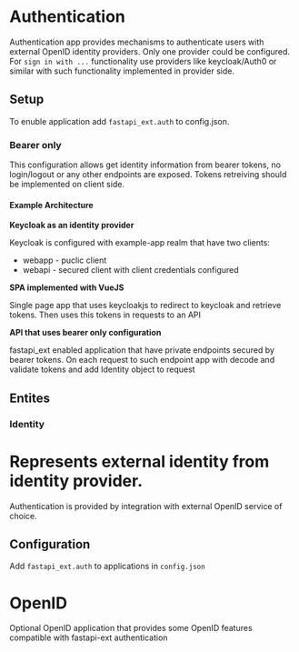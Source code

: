 # Authentication

Authentication app provides mechanisms to authenticate users with external OpenID identity providers. 
Only one provider could be configured. For `sign in with ...` functionality use providers like keycloak/Auth0 or similar with
such functionality implemented in provider side.

## Setup

To enuble application add `fastapi_ext.auth` to config.json. 

### Bearer only

This configuration allows get identity information from bearer tokens, no login/logout or any other endpoints are exposed. Tokens retreiving
should be implemented on client side.

#### Example Architecture

**Keycloak as an identity provider**

Keycloak is configured with example-app realm that have two clients:
* webapp - puclic client 
* webapi - secured client with client credentials configured

**SPA implemented with VueJS**

Single page app that uses keycloakjs to redirect to keycloak and retrieve tokens. Then uses this tokens in requests to an API

**API that uses bearer only configuration**

fastapi_ext enabled application that have private endpoints secured by bearer tokens. On each request to such endpoint app with decode 
and validate tokens and add Identity object to request

## Entites

### Identity

Represents external identity from identity provider. 
=======
Authentication is provided by integration with external OpenID service of choice.

## Configuration

Add `fastapi_ext.auth` to applications in `config.json`

# OpenID

Optional OpenID application that provides some OpenID features compatible with fastapi-ext authentication

